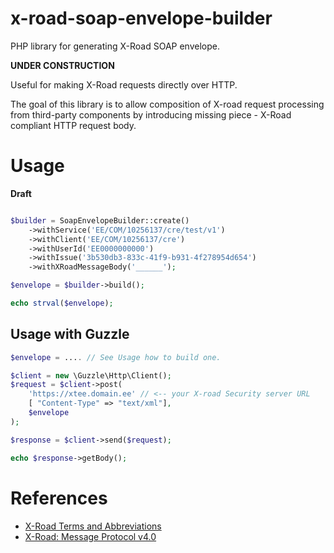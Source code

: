 # x-road-soap-envelope-builder

PHP library for generating X-Road SOAP envelope.

**UNDER CONSTRUCTION**

Useful for making X-Road requests directly over HTTP. 

The goal of this library is to allow composition of X-road request processing
from third-party components by introducing missing piece - X-Road compliant HTTP request body.


# Usage

**Draft**

```php

$builder = SoapEnvelopeBuilder::create()
    ->withService('EE/COM/10256137/cre/test/v1')
    ->withClient('EE/COM/10256137/cre')
    ->withUserId('EE0000000000')
    ->withIssue('3b530db3-833c-41f9-b931-4f278954d654')
    ->withXRoadMessageBody('______');

$envelope = $builder->build();

echo strval($envelope);
```

## Usage with Guzzle

```php
$envelope = .... // See Usage how to build one. 

$client = new \Guzzle\Http\Client();
$request = $client->post(
    'https://xtee.domain.ee' // <-- your X-road Security server URL
    [ "Content-Type" => "text/xml"],
    $envelope
);

$response = $client->send($request);

echo $response->getBody();
```


# References

* [X-Road Terms and Abbreviations](https://www.x-tee.ee/docs/live/xroad/terms_x-road_docs.html)
* [X-Road: Message Protocol v4.0](https://www.x-tee.ee/docs/live/xroad/pr-mess_x-road_message_protocol.html#e1-request)